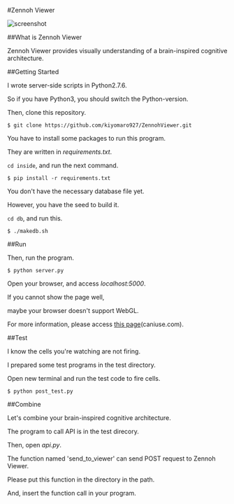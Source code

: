 #Zennoh Viewer

![screenshot](https://raw.github.com/wiki/kiyomaro927/MouseBrainVisualizationOnWeb/images/screen_shot.png)

##What is Zennoh Viewer

Zennoh Viewer provides visually understanding of a brain-inspired cognitive architecture.

##Getting Started

I wrote server-side scripts in Python2.7.6.

So if you have Python3, you should switch the Python-version.

Then, clone this repository.

```
$ git clone https://github.com/kiyomaro927/ZennohViewer.git
```

You have to install some packages to run this program.

They are written in _requirements.txt_.

```cd inside```, and run the next command.

```
$ pip install -r requirements.txt
```

You don't have the necessary database file yet.

However, you have the seed to build it.

```cd db```, and run this.

```
$ ./makedb.sh
```

##Run

Then, run the program.

```
$ python server.py
```

Open your browser, and access _localhost:5000_.

If you cannot show the page well,

maybe your browser doesn't support WebGL.

For more information, please access [this page](http://caniuse.com/#search=webgl)(caniuse.com).

##Test

I know the cells you're watching are not firing.

I prepared some test programs in the test directory.

Open new terminal and run the test code to fire cells.

```
$ python post_test.py
```

##Combine

Let's combine your brain-inspired cognitive architecture.

The program to call API is in the test direcory.

Then, open _api.py_.

The function named 'send_to_viewer' can send POST request to Zennoh Viewer.

Please put this function in the directory in the path.

And, insert the function call in your program.
